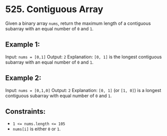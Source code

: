 # 525. Contiguous Array

Given a binary array `nums`, return the maximum length of a contiguous subarray with an equal number of `0` and `1`.

## Example 1:

Input: `nums = [0,1]`
Output: `2`
Explanation: `[0, 1]` is the longest contiguous subarray with an equal number of `0` and `1`.

## Example 2:

Input: `nums = [0,1,0]`
Output: `2`
Explanation: `[0, 1]` (or `[1, 0]`) is a longest contiguous subarray with equal number of `0` and `1`.
 
## Constraints:

- `1 <= nums.length <= 105`
- `nums[i]` is either `0` or `1`.


